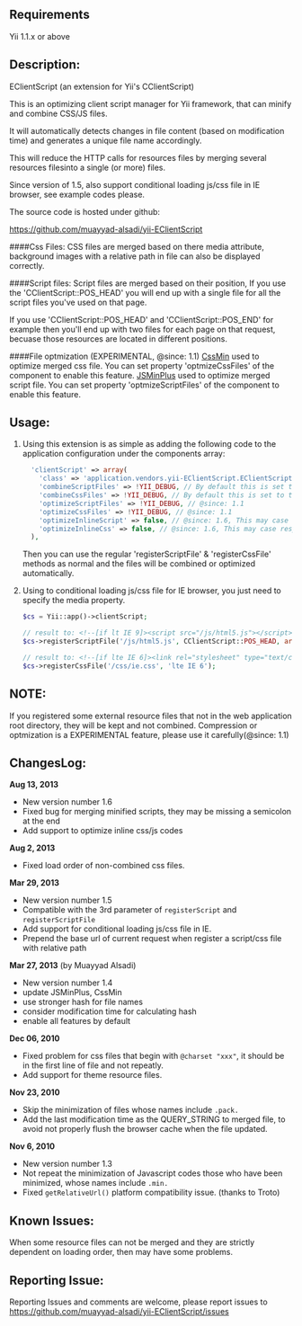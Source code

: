 Requirements
---------------
Yii 1.1.x or above


Description:
---------------
EClientScript (an extension for Yii's CClientScript)

This is an optimizing client script manager for Yii framework, 
that can minify and combine CSS/JS files.

It will automatically detects changes in file content (based on modification time)
and generates a unique file name accordingly.

This will reduce the HTTP calls for resources files by merging several resources 
filesinto a single (or more) files.

Since version of 1.5, also support conditional loading js/css file in IE browser, 
see example codes please.

The source code is hosted under github:

<https://github.com/muayyad-alsadi/yii-EClientScript>


####Css Files:
CSS files are merged based on there media attribute, background images with 
a relative path in file can also be displayed correctly.

####Script files:
Script files are merged based on their position, If you use the 'CClientScript::POS_HEAD'
you will end up with a single file for all the script files you've used on that page.

If you use 'CClientScript::POS_HEAD' and 'CClientScript::POS_END' for example then 
you'll end up with two files for each page on that request, becuase those resources 
are located in different positions.

####File optmization (EXPERIMENTAL, @since: 1.1)
[CssMin](http://code.google.com/p/cssmin/) used to optimize merged css file.
You can set property 'optmizeCssFiles' of the component to enable this feature.
[JSMinPlus](http://crisp.tweakblogs.net/blog/1856/jsmin+-version-13.html) used to optimize merged script file.
You can set property 'optmizeScriptFiles' of the component to enable this feature.


Usage:
---------------

1. Using this extension is as simple as adding the following code to 
   the application configuration under the components array:

   ```php
     'clientScript' => array(
       'class' => 'application.vendors.yii-EClientScript.EClientScript',
       'combineScriptFiles' => !YII_DEBUG, // By default this is set to true, set this to true if you'd like to combine the script files
       'combineCssFiles' => !YII_DEBUG, // By default this is set to true, set this to true if you'd like to combine the css files
       'optimizeScriptFiles' => !YII_DEBUG,	// @since: 1.1
       'optimizeCssFiles' => !YII_DEBUG, // @since: 1.1
       'optimizeInlineScript' => false, // @since: 1.6, This may case response slower
       'optimizeInlineCss' => false, // @since: 1.6, This may case response slower
     ),
   ```

   Then you can use the regular 'registerScriptFile' & 'registerCssFile' methods as normal 
   and the files will be combined or optimized automatically.

2. Using to conditional loading js/css file for IE browser,
   you just need to specify the media property.

   ```php
   $cs = Yii::app()->clientScript;

   // result to: <!--[if lt IE 9]><script src="/js/html5.js"></script><![endif]-->
   $cs->registerScriptFile('/js/html5.js', CClientScript::POS_HEAD, array('media' => 'lt IE 9'));

   // result to: <!--[if lte IE 6]><link rel="stylesheet" type="text/css" href="bootstrap/css/ie.css" /><![endif]-->
   $cs->registerCssFile('/css/ie.css', 'lte IE 6');
   ```


NOTE:
---------------
If you registered some external resource files that not in the web application root directory,
they will be kept and not combined. Compression or optmization is a EXPERIMENTAL feature, 
please use it carefully(@since: 1.1)


ChangesLog:
---------------

**Aug 13, 2013**

- New version number 1.6
- Fixed bug for merging minified scripts, they may be missing a semicolon at the end
- Add support to optimize inline css/js codes

**Aug 2, 2013**

- Fixed load order of non-combined css files.

**Mar 29, 2013**

- New version number 1.5
- Compatible with the 3rd parameter of `registerScript` and `registerScriptFile`
- Add support for conditional loading js/css file in IE.
- Prepend the base url of current request when register a script/css file with relative path

**Mar 27, 2013** (by Muayyad Alsadi)

- New version number 1.4
- update JSMinPlus, CssMin
- use stronger hash for file names
- consider modification time for calculating hash
- enable all features by default

**Dec 06, 2010**

- Fixed problem for css files that begin with `@charset "xxx"`, it should be in the first line of file and not repeatly.
- Add support for theme resource files.

**Nov 23, 2010**

- Skip the minimization of files whose names include `.pack.`
- Add the last modification time as the QUERY_STRING to merged file, to avoid not properly flush the browser cache when the file updated.

**Nov 6, 2010**

- New version number 1.3
- Not repeat the minimization of Javascript codes those who have been minimized, whose names include `.min.`
- Fixed `getRelativeUrl()` platform compatibility issue. (thanks to Troto)


Known Issues:
---------------
When some resource files can not be merged and they are strictly dependent on loading order, 
then may have some problems.


Reporting Issue:
---------------
Reporting Issues and comments are welcome, please report issues to
<https://github.com/muayyad-alsadi/yii-EClientScript/issues>

